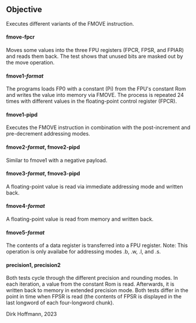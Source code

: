 ## Objective

Executes different variants of the FMOVE instruction.

#### fmove-fpcr

Moves some values into the three FPU registers (FPCR, FPSR, and FPIAR) and reads them back. The test shows that unused bits are masked out by the move operation.

#### fmove1-*format*

The programs loads FP0 with a constant (Pi) from the FPU's constant Rom and writes the value into memory via FMOVE. The process is repeated 24 times with different values in the floating-point control register (FPCR). 

#### fmove1-pipd

Executes the FMOVE instruction in combination with the post-increment and pre-decrement addressing modes.

#### fmove2-*format*, fmove2-pipd

Similar to fmove1 with a negative payload.

#### fmove3-*format*, fmove3-pipd

A floating-point value is read via immediate addressing mode and written back.

#### fmove4-*format*

A floating-point value is read from memory and written back. 

#### fmove5-*format*

The contents of a data register is transferred into a FPU register. Note: This operation is only availabe for addressing modes .b, .w, .l, and .s.

#### precision1, precision2

Both tests cycle through the different precision and rounding modes. In each iteration, a value from the constant Rom is read. Afterwards, it is written back to memory in extended precision mode. Both tests differ in the point in time when FPSR is read (the contents of FPSR is displayed in the last longword of each four-longword chunk).


Dirk Hoffmann, 2023
